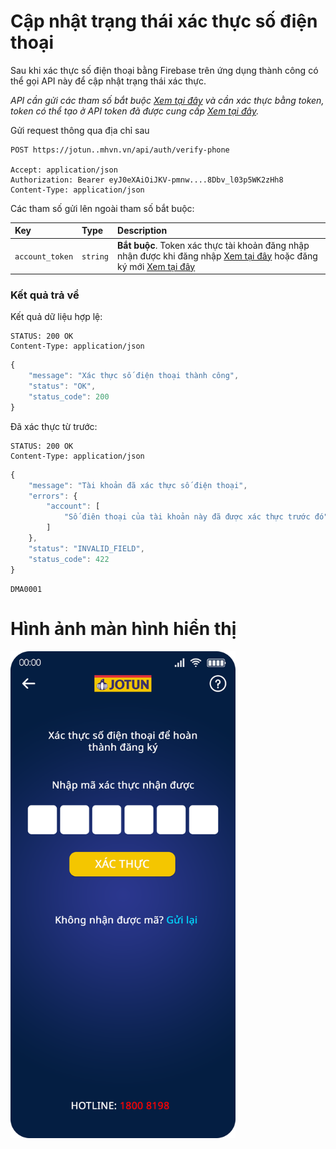 # Cập nhật trạng thái xác thực số điện thoại

Sau khi xác thực số điện thoại bằng Firebase trên ứng dụng thành công có thể gọi API này để cập nhật trạng thái xác thực.

_API cần gửi các tham số bắt buộc [Xem tại đây](README.md) và cần xác thực bằng token, token có thể tạo ở API token đã được cung cấp [Xem tại đây](token-access.md)._

 Gửi request thông qua địa chỉ sau
 ```http
POST https://jotun..mhvn.vn/api/auth/verify-phone

Accept: application/json
Authorization: Bearer eyJ0eXAiOiJKV-pmnw....8Dbv_l03p5WK2zHh8
Content-Type: application/json
```

Các tham số gửi lên ngoài tham số bắt buộc:

| Key | Type | Description |
| :--- | :--- | :--- |
| `account_token` | `string` | **Bắt buộc**. Token xác thực tài khoản đăng nhập nhận được khi đăng nhập [Xem tại đây](login.md) hoặc đăng ký mới [Xem tại đây](register.md) |

### Kết quả trả về
Kết quả dữ liệu hợp lệ:
 ```http
STATUS: 200 OK
Content-Type: application/json
```
```javascript
{
    "message": "Xác thực số điện thoại thành công",
    "status": "OK",
    "status_code": 200
}
```

Đã xác thực từ trước:
 ```http
STATUS: 200 OK
Content-Type: application/json
```
```javascript
{
    "message": "Tài khoản đã xác thực số điện thoại",
    "errors": {
        "account": [
            "Số điên thoại của tài khoản này đã được xác thực trước đó"
        ]
    },
    "status": "INVALID_FIELD",
    "status_code": 422
}
```
```
DMA0001
```
# Hình ảnh màn hình hiển thị
<img src="images/jotun_register_otp_1242x2688.png" width="360"/>
